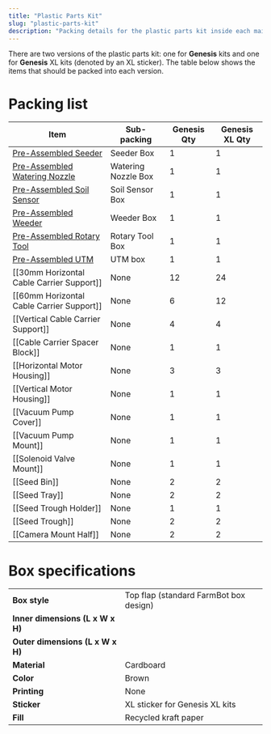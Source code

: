 ```yaml
---
title: "Plastic Parts Kit"
slug: "plastic-parts-kit"
description: "Packing details for the plastic parts kit inside each main carton"
---
```


There are two versions of the plastic parts kit: one for **Genesis** kits and one for **Genesis** <span class="fb-xl-sticker">XL</span> kits (denoted by an <span class="fb-xl-sticker">XL</span> sticker). The table below shows the items that should be packed into each version.

# Packing list

|Item|Sub-packing|Genesis Qty|Genesis <span class="fb-xl-sticker">XL</span> Qty|
|----|-----------|-----------|--------------|
|[Pre-Assembled Seeder](../pre-assembly/tools/seeder.md)|Seeder Box|1|1
|[Pre-Assembled Watering Nozzle](../pre-assembly/tools/watering-nozzle.md)|Watering Nozzle Box|1|1
|[Pre-Assembled Soil Sensor](../pre-assembly/tools/soil-sensor.md)|Soil Sensor Box|1|1
|[Pre-Assembled Weeder](../pre-assembly/tools/weeder.md)|Weeder Box|1|1
|[Pre-Assembled Rotary Tool](../pre-assembly/tools/rotary-tool.md)|Rotary Tool Box|1|1
|[Pre-Assembled UTM](../pre-assembly/tools/utm.md)|UTM box|1|1
|[[30mm Horizontal Cable Carrier Support]]|None|12|24
|[[60mm Horizontal Cable Carrier Support]]|None|6|12
|[[Vertical Cable Carrier Support]]|None|4|4
|[[Cable Carrier Spacer Block]]|None|1|1
|[[Horizontal Motor Housing]]|None|3|3
|[[Vertical Motor Housing]]|None|1|1
|[[Vacuum Pump Cover]]|None|1|1
|[[Vacuum Pump Mount]]|None|1|1
|[[Solenoid Valve Mount]]|None|1|1
|[[Seed Bin]]|None|2|2
|[[Seed Tray]]|None|2|2
|[[Seed Trough Holder]]|None|1|1
|[[Seed Trough]]|None|2|2
|[[Camera Mount Half]]|None|2|2

# Box specifications

|                                |                              |
|--------------------------------|------------------------------|
|**Box style**                   |Top flap (standard FarmBot box design)
|**Inner dimensions (L x W x H)**|
|**Outer dimensions (L x W x H)**|
|**Material**                    |Cardboard
|**Color**                       |Brown
|**Printing**                    |None
|**Sticker**                     |<span class="fb-xl-sticker">XL</span> sticker for Genesis XL kits
|**Fill**                        |Recycled kraft paper

